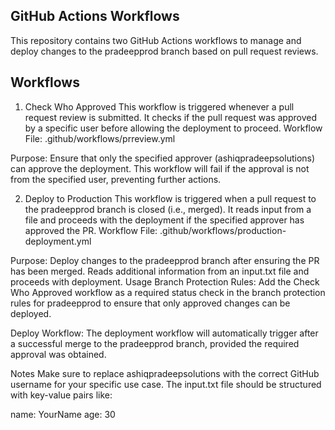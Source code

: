 GitHub Actions Workflows
----
This repository contains two GitHub Actions workflows to manage and deploy changes to the pradeepprod branch based on pull request reviews.

Workflows
--
1. Check Who Approved
This workflow is triggered whenever a pull request review is submitted. It checks if the pull request was approved by a specific user before allowing the deployment to proceed.
Workflow File: .github/workflows/prreview.yml

Purpose:
Ensure that only the specified approver (ashiqpradeepsolutions) can approve the deployment.
This workflow will fail if the approval is not from the specified user, preventing further actions.

2. Deploy to Production
This workflow is triggered when a pull request to the pradeepprod branch is closed (i.e., merged). It reads input from a file and proceeds with the deployment if the specified approver has approved the PR.
Workflow File: .github/workflows/production-deployment.yml

Purpose:
Deploy changes to the pradeepprod branch after ensuring the PR has been merged.
Reads additional information from an input.txt file and proceeds with deployment.
Usage
Branch Protection Rules: Add the Check Who Approved workflow as a required status check in the branch protection rules for pradeepprod to ensure that only approved changes can be deployed.

Deploy Workflow: The deployment workflow will automatically trigger after a successful merge to the pradeepprod branch, provided the required approval was obtained.

Notes
Make sure to replace ashiqpradeepsolutions with the correct GitHub username for your specific use case.
The input.txt file should be structured with key-value pairs like: 

name: YourName
age: 30

